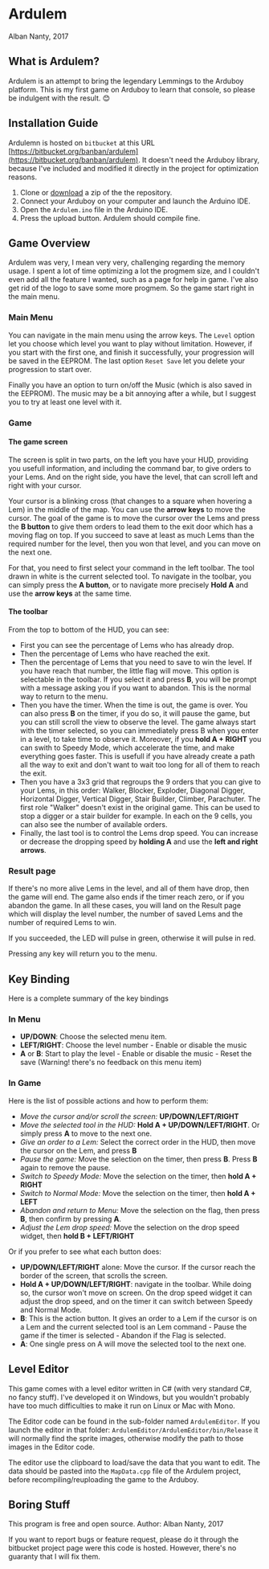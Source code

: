 # Ardulem
Alban Nanty, 2017

## What is Ardulem?
Ardulem is an attempt to bring the legendary Lemmings to the Arduboy platform.
This is my first game on Arduboy to learn that console, so please be indulgent with the result. :blush:

## Installation Guide
Ardulemn is hosted on `bitbucket` at this URL [https://bitbucket.org/banban/ardulem](https://bitbucket.org/banban/ardulem).
It doesn't need the Arduboy library, because I've included and modified it directly in the project for optimization reasons.

1. Clone or [download](https://bitbucket.org/banban/ardulem/downloads/) a zip of the the repository.
2. Connect your Arduboy on your computer and launch the Arduino IDE.
3. Open the `Ardulem.ino` file in the Arduino IDE.
4. Press the upload button. Ardulem should compile fine. 

## Game Overview
Ardulem was very, I mean very very, challenging regarding the memory usage. I spent a lot of time optimizing a lot the progmem size, and I couldn't even add all the feature I wanted, such as a page for help in game. I've also get rid of the logo to save some more progmem. So the game start right in the main menu.

### Main Menu
You can navigate in the main menu using the arrow keys. The `Level` option let you choose which level you want to play without limitation. However, if you start with the first one, and finish it successfully, your progression will be saved in the EEPROM. The last option `Reset Save` let you delete your progression to start over.

Finally you have an option to turn on/off the Music (which is also saved in the EEPROM). The music may be a bit annoying after a while, but I suggest you to try at least one level with it.

### Game

#### The game screen

The screen is split in two parts, on the left you have your HUD, providing you usefull information, and including the command bar, to give orders to your Lems. And on the right side, you have the level, that can scroll left and right with your cursor.

Your cursor is a blinking cross (that changes to a square when hovering a Lem) in the middle of the map. You can use the **arrow keys** to move the cursor. The goal of the game is to move the cursor over the Lems and press the **B button** to give them orders to lead them to the exit door which has a moving flag on top. If you succeed to save at least as much Lems than the required number for the level, then you won that level, and you can move on the next one.

For that, you need to first select your command in the left toolbar. The tool drawn in white is the current selected tool. To navigate in the toolbar, you can simply press the **A button**, or to navigate more precisely **Hold A** and use the **arrow keys** at the same time.

#### The toolbar

From the top to bottom of the HUD, you can see:

- First you can see the percentage of Lems who has already drop.
- Then the percentage of Lems who have reached the exit.
- Then the percentage of Lems that you need to save to win the level. If you have reach that number, the little flag will move. This option is selectable in the toolbar. If you select it and press **B**, you will be prompt with a message asking you if you want to abandon. This is the normal way to return to the menu.
- Then you have the timer. When the time is out, the game is over. You can also press **B** on the timer, if you do so, it will pause the game, but you can still scroll the view to observe the level. The game always start with the timer selected, so you can immediately press B when you enter in a level, to take time to observe it. Moreover, if you **hold A + RIGHT** you can swith to Speedy Mode, which accelerate the time, and make everything goes faster. This is usefull if you have already create a path all the way to exit and don't want to wait too long for all of them to reach the exit.
- Then you have a 3x3 grid that regroups the 9 orders that you can give to your Lems, in this order: Walker, Blocker, Exploder, Diagonal Digger, Horizontal Digger, Vertical Digger, Stair Builder, Climber, Parachuter. The first role "Walker" doesn't exist in the original game. This can be used to stop a digger or a stair builder for example. In each on the 9 cells, you can also see the number of available orders. 
- Finally, the last tool is to control the Lems drop speed. You can increase or decrease the dropping speed by **holding A** and use the **left and right arrows**.


### Result page

If there's no more alive Lems in the level, and all of them have drop, then the game will end. The game also ends if the timer reach zero, or if you abandon the game. In all these cases, you will land on the Result page which will display the level number, the number of saved Lems and the number of required Lems to win.

If you succeeded, the LED will pulse in green, otherwise it will pulse in red.

Pressing any key will return you to the menu.

## Key Binding
Here is a complete summary of the key bindings

### In Menu

- **UP/DOWN**: Choose the selected menu item.
- **LEFT/RIGHT**: Choose the level number - Enable or disable the music
- **A** or **B**: Start to play the level - Enable or disable the music - Reset the save (Warning! there's no feedback on this menu item)

### In Game

Here is the list of possible actions and how to perform them:

- *Move the cursor and/or scroll the screen:* **UP/DOWN/LEFT/RIGHT**
- *Move the selected tool in the HUD:* **Hold A + UP/DOWN/LEFT/RIGHT**. Or simply press **A** to move to the next one.
- *Give an order to a Lem:* Select the correct order in the HUD, then move the cursor on the Lem, and press **B**
- *Pause the game:* Move the selection on the timer, then press **B**. Press **B** again to remove the pause.
- *Switch to Speedy Mode:* Move the selection on the timer, then **hold A + RIGHT**
- *Switch to Normal Mode:* Move the selection on the timer, then **hold A + LEFT**
- *Abandon and return to Menu:* Move the selection on the flag, then press **B**, then confirm by pressing **A**.
- *Adjust the Lem drop speed:* Move the selection on the drop speed widget, then **hold B + LEFT/RIGHT**

Or if you prefer to see what each button does:

- **UP/DOWN/LEFT/RIGHT** alone: Move the cursor. If the cursor reach the border of the screen, that scrolls the screen.
- **Hold A + UP/DOWN/LEFT/RIGHT**: navigate in the toolbar. While doing so, the cursor won't move on screen. On the drop speed widget it can adjust the drop speed, and on the timer it can switch between Speedy and Normal Mode.
- **B**: This is the action button. It gives an order to a Lem if the cursor is on a Lem and the current selected tool is an Lem command - Pause the game if the timer is selected - Abandon if the Flag is selected.
- **A**: One single press on A will move the selected tool to the next one.

## Level Editor
This game comes with a level editor written in C# (with very standard C#, no fancy stuff). I've developed it on Windows, but you wouldn't probably have too much difficulties to make it run on Linux or Mac with Mono.

The Editor code can be found in the sub-folder named `ArdulemEditor`. If you launch the editor in that folder:
`ArdulemEditor/ArdulemEditor/bin/Release` it will normally find the sprite images, otherwise modify the path to those images in the Editor code.

The editor use the clipboard to load/save the data that you want to edit. The data should be pasted into the `MapData.cpp` file of the Ardulem project, before recompiling/reuploading the game to the Arduboy.

## Boring Stuff

This program is free and open source.
Author: Alban Nanty, 2017
 
If you want to report bugs or feature request, please do it through the bitbucket project page were
this code is hosted. However, there's no guaranty that I will fix them.